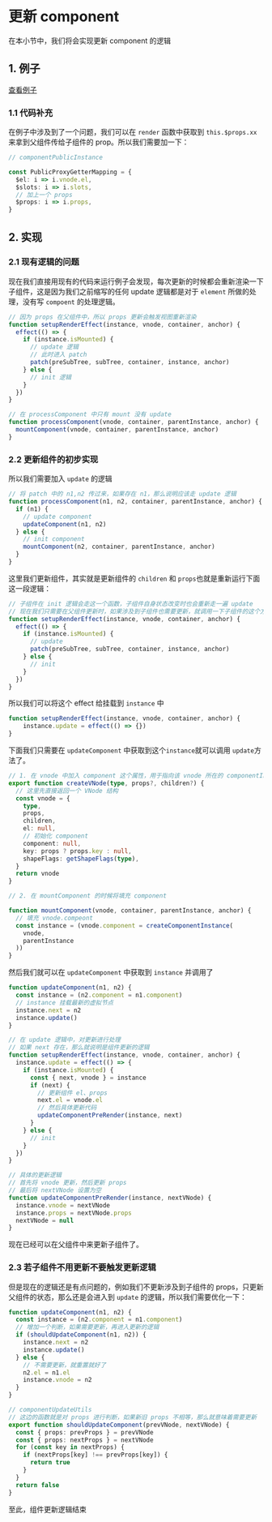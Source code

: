 # 更新 component

在本小节中，我们将会实现更新 component 的逻辑

## 1. 例子

[查看例子](https://github.com/TTiip/mini-vue/tree/main/example/componentUpdate)

### 1.1 代码补充

在例子中涉及到了一个问题，我们可以在 `render` 函数中获取到 `this.$props.xx` 来拿到父组件传给子组件的 prop。所以我们需要加一下：

```ts
// componentPublicInstance 

const PublicProxyGetterMapping = {
  $el: i => i.vnode.el,
  $slots: i => i.slots,
  // 加上一个 props
  $props: i => i.props,
}
```

## 2. 实现

### 2.1 现有逻辑的问题

现在我们直接用现有的代码来运行例子会发现，每次更新的时候都会重新渲染一下子组件，这是因为我们之前缩写的任何 update 逻辑都是对于 `element` 所做的处理，没有写 `compoent` 的处理逻辑。

```ts
// 因为 props 在父组件中，所以 props 更新会触发视图重新渲染
function setupRenderEffect(instance, vnode, container, anchor) {
  effect(() => {
    if (instance.isMounted) {
      // update 逻辑
      // 此时进入 patch
      patch(preSubTree, subTree, container, instance, anchor)
    } else {
      // init 逻辑
    }
  })
}
```

```ts
// 在 processComponent 中只有 mount 没有 update
function processComponent(vnode, container, parentInstance, anchor) {
  mountComponent(vnode, container, parentInstance, anchor)
}
```

### 2.2 更新组件的初步实现

所以我们需要加入 `update` 的逻辑

```ts
// 将 patch 中的 n1,n2 传过来，如果存在 n1，那么说明应该走 update 逻辑
function processComponent(n1, n2, container, parentInstance, anchor) {
  if (n1) {
    // update component
    updateComponent(n1, n2)
  } else {
    // init component
    mountComponent(n2, container, parentInstance, anchor)
  }
}
```

这里我们更新组件，其实就是更新组件的 `children` 和 `props`也就是重新运行下面这一段逻辑：

```ts
// 子组件在 init 逻辑会走这一个函数，子组件自身状态改变时也会重新走一遍 update
// 现在我们只需要在父组件更新时，如果涉及到子组件也需要更新，就调用一下子组件的这个方法就可以了
function setupRenderEffect(instance, vnode, container, anchor) {
  effect(() => {
    if (instance.isMounted) {
      // update 
      patch(preSubTree, subTree, container, instance, anchor)
    } else {
      // init 
    }
  })
}
```

所以我们可以将这个 effect 给挂载到 `instance` 中

```ts
function setupRenderEffect(instance, vnode, container, anchor) {
    instance.update = effect(() => {})
}
```

下面我们只需要在 `updateComponent` 中获取到这个`instance`就可以调用 `update`方法了。

```ts
// 1. 在 vnode 中加入 component 这个属性，用于指向该 vnode 所在的 componentInstance
export function createVNode(type, props?, children?) {
  // 这里先直接返回一个 VNode 结构
  const vnode = {
    type,
    props,
    children,
    el: null,
    // 初始化 component
    component: null,
    key: props ? props.key : null,
    shapeFlags: getShapeFlags(type),
  }
  return vnode
}

// 2. 在 mountComponent 的时候将填充 component

function mountComponent(vnode, container, parentInstance, anchor) {
  // 填充 vnode.compeont
  const instance = (vnode.component = createComponentInstance(
    vnode,
    parentInstance
  ))
}
```

然后我们就可以在 `updateComponent` 中获取到 `instance` 并调用了

```ts
function updateComponent(n1, n2) {
  const instance = (n2.component = n1.component)
  // instance 挂载最新的虚拟节点
  instance.next = n2
  instance.update()
}
```

```ts
// 在 update 逻辑中，对更新进行处理
// 如果 next 存在，那么就说明是组件更新的逻辑
function setupRenderEffect(instance, vnode, container, anchor) {
  instance.update = effect(() => {
    if (instance.isMounted) {
      const { next, vnode } = instance
      if (next) {
        // 更新组件 el、props
        next.el = vnode.el
        // 然后具体更新代码
        updateComponentPreRender(instance, next)
      }
    } else {
      // init 
    }
  })
}

// 具体的更新逻辑
// 首先将 vnode 更新，然后更新 props
// 最后将 nextVNode 设置为空
function updateComponentPreRender(instance, nextVNode) {
  instance.vnode = nextVNode
  instance.props = nextVNode.props
  nextVNode = null
}
```

现在已经可以在父组件中来更新子组件了。

### 2.3 若子组件不用更新不要触发更新逻辑

但是现在的逻辑还是有点问题的，例如我们不更新涉及到子组件的 props，只更新父组件的状态，那么还是会进入到 `update` 的逻辑，所以我们需要优化一下：

```ts
function updateComponent(n1, n2) {
  const instance = (n2.component = n1.component)
  // 增加一个判断，如果需要更新，再进入更新的逻辑
  if (shouldUpdateComponent(n1, n2)) {
    instance.next = n2
    instance.update()
  } else {
    // 不需要更新，就重置就好了
    n2.el = n1.el
    instance.vnode = n2
  }
}
```

```ts
// componentUpdateUtils
// 这边的函数就是对 props 进行判断，如果新旧 props 不相等，那么就意味着需要更新
export function shouldUpdateComponent(prevVNode, nextVNode) {
  const { props: prevProps } = prevVNode
  const { props: nextProps } = nextVNode
  for (const key in nextProps) {
    if (nextProps[key] !== prevProps[key]) {
      return true
    }
  }
  return false
}
```

至此，组件更新逻辑结束
